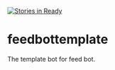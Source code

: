 [![Stories in Ready](https://badge.waffle.io/hackathonbots/feedbottemplate.png?label=ready&title=Ready)](https://waffle.io/hackathonbots/feedbottemplate)
# feedbottemplate
The template bot for feed bot.
